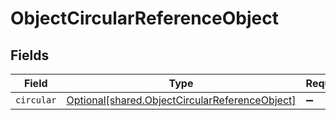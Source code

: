 # ObjectCircularReferenceObject


## Fields

| Field                                                                                                      | Type                                                                                                       | Required                                                                                                   | Description                                                                                                |
| ---------------------------------------------------------------------------------------------------------- | ---------------------------------------------------------------------------------------------------------- | ---------------------------------------------------------------------------------------------------------- | ---------------------------------------------------------------------------------------------------------- |
| `circular`                                                                                                 | [Optional[shared.ObjectCircularReferenceObject]](undefined/models/shared/objectcircularreferenceobject.md) | :heavy_minus_sign:                                                                                         | N/A                                                                                                        |